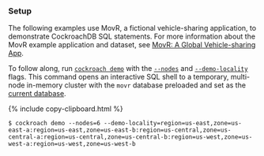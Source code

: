 ### Setup

The following examples use MovR, a fictional vehicle-sharing application, to demonstrate CockroachDB SQL statements. For more information about the MovR example application and dataset, see [MovR: A Global Vehicle-sharing App](movr.html).

To follow along, run [`cockroach demo`](cockroach-demo.html) with the [`--nodes`](cockroach-demo.html#flags) and [`--demo-locality`](cockroach-demo.html#flags) flags. This command opens an interactive SQL shell to a temporary, multi-node in-memory cluster with the `movr` database preloaded and set as the [current database](sql-name-resolution.html#current-database).

{%  include copy-clipboard.html %}
~~~ shell
$ cockroach demo --nodes=6 --demo-locality=region=us-east,zone=us-east-a:region=us-east,zone=us-east-b:region=us-central,zone=us-central-a:region=us-central,zone=us-central-b:region=us-west,zone=us-west-a:region=us-west,zone=us-west-b
~~~

